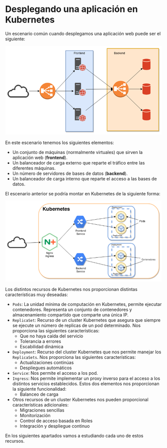 # Desplegando una aplicación en Kubernetes

Un escenario común cuando desplegamos una aplicación web puede ser el siguiente:

![despliegue](img/deploy1.png)

En este escenario tenemos los siguientes elementos:

* Un conjunto de máquinas (normalmente virtuales) que sirven la aplicación web (**frontend**).
* Un balanceador de carga externo que reparte el tráfico entre las diferentes máquinas.
* Un número de servidores de bases de datos (**backend**).
* Un balanceador de carga interno que reparte el acceso a las bases de datos.

El escenario anterior se podría montar en Kubernetes de la siguiente forma:

![despliegue](img/deploy2.png)

Los distintos recursos de Kubernetes nos proporcionan distintas características muy deseadas:

* `Pods`: La unidad mínima de computación en Kubernetes, permite ejecutar contenedores. Representa un conjunto de contenedores y almacenamiento compartido que comparte una única IP.
* `ReplicaSet`: Recurso de un cluster Kubernetes que asegura que siempre se ejecute un número de replicas de un pod determinado. Nos proporciona las siguientes características:
  * Que no haya caída del servicio
  * Tolerancia a errores
  * Escabilidad dinámica
* `Deployment`: Recurso del cluster Kubernetes que nos permite manejar los `ReplicaSets`. Nos proporciona las siguientes características:
  * Actualizaciones continúas
  * Despliegues automáticos
* `Service`: Nos permite el acceso a los pod. 
* `Ingress`: Nos permite implementar un proxy inverso para el acceso a los distintos servicios establecidos. Estos dos elementos nos proporcionan la siguiente funcionalidad:
  * Balanceo de carga
* Otros recursos de un cluster Kubernetes nos pueden proporcional características adicionales:
  * Migraciones sencillas
  * Monitorización
  * Control de acceso basada en Roles
  * Integración y despliegue continuo

En los siguientes apartados vamos a estudiando cada uno de estos recursos.